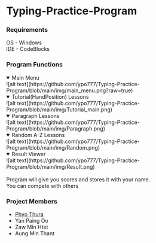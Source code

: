 # Typing-Practice-Program
### Requirements <br>
OS - Windows <br>
IDE - CodeBlocks


### Program Functions
<details open>
<summary> Main Menu </summary>
![alt text](https://github.com/ypo777/Typing-Practice-Program/blob/main/img/main_menu.png?raw=true)
</details>

<details open>
<summary>  Tutorial(HandPosition) Lessons</summary>
![alt text](https://github.com/ypo777/Typing-Practice-Program/blob/main/img/Tutorial_main.png)
</details>

<details open>
<summary> Paragraph Lessons </summary>
![alt text](https://github.com/ypo777/Typing-Practice-Program/blob/main/img/Paragraph.png)

</details>

<details open>
<summary> Random A-Z Lessons </summary>
![alt text](https://github.com/ypo777/Typing-Practice-Program/blob/main/img/Random.png)
</details>

<details open>
<summary> Result Viewer </summary>
![alt text](https://github.com/ypo777/Typing-Practice-Program/blob/main/img/Result.png)
</details>
<br>
Program will give you scores and stores it with your name.<br>
You can compete with others

### Project Members
- [Phyo Thura](https://github.com/phyoethura)
- Yan Paing Oo
- Zaw Min Htet
- Aung Min Thant
